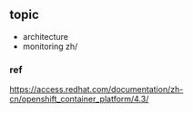 ## topic

- architecture
- monitoring zh/


### ref

https://access.redhat.com/documentation/zh-cn/openshift_container_platform/4.3/

